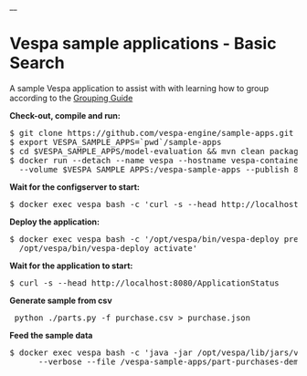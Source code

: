 __<!-- Copyright 2017 Yahoo Holdings. Licensed under the terms of the Apache 2.0 license. See LICENSE in the project root. -->
# Vespa sample applications - Basic Search

A sample Vespa application to assist with with learning how to group according to the
[Grouping Guide](https://docs.vespa.ai/documentation/grouping.html)


**Check-out, compile and run:**

<pre data-test="exec">
$ git clone https://github.com/vespa-engine/sample-apps.git
$ export VESPA_SAMPLE_APPS=`pwd`/sample-apps
$ cd $VESPA_SAMPLE_APPS/model-evaluation &amp;&amp; mvn clean package
$ docker run --detach --name vespa --hostname vespa-container --privileged \
  --volume $VESPA_SAMPLE_APPS:/vespa-sample-apps --publish 8080:8080 vespaengine/vespa
</pre>


**Wait for the configserver to start:**

<pre data-test="exec" data-test-wait-for="200 OK">
$ docker exec vespa bash -c 'curl -s --head http://localhost:19071/ApplicationStatus'
</pre>

**Deploy the application:**

<pre data-test="exec">
$ docker exec vespa bash -c '/opt/vespa/bin/vespa-deploy prepare /vespa-sample-apps/part-purchases-demo/src/main/application && \
  /opt/vespa/bin/vespa-deploy activate'
</pre>

**Wait for the application to start:**

<pre data-test="exec" data-test-wait-for="200 OK">
$ curl -s --head http://localhost:8080/ApplicationStatus
</pre>

**Generate sample from csv**
<pre>
 python ./parts.py -f purchase.csv > purchase.json
</pre>

**Feed the sample data**
<pre data-test="exec" data-test-wait-for="feed">
$ docker exec vespa bash -c 'java -jar /opt/vespa/lib/jars/vespa-http-client-jar-with-dependencies.jar \
      --verbose --file /vespa-sample-apps/part-purchases-demo/purchase.json --host localhost --port 8080';

</pre>
